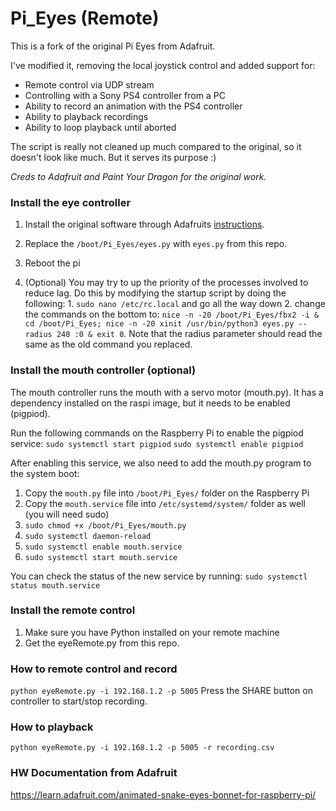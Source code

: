 # Pi_Eyes (Remote)

This is a fork of the original Pi Eyes from Adafruit.

I've modified it, removing the local joystick control and added support for:

- Remote control via UDP stream
- Controlling with a Sony PS4 controller from a PC
- Ability to record an animation with the PS4 controller
- Ability to playback recordings
- Ability to loop playback until aborted

The script is really not cleaned up much compared to the original, so it doesn't look like much. But it serves its purpose :)

_Creds to Adafruit and Paint Your Dragon for the original work._

### Install the eye controller

1. Install the original software through Adafruits [instructions](https://learn.adafruit.com/animated-snake-eyes-bonnet-for-raspberry-pi/software-installation).

2. Replace the `/boot/Pi_Eyes/eyes.py` with `eyes.py` from this repo.
3. Reboot the pi
4. (Optional) You may try to up the priority of the processes involved to reduce lag. Do this by modifying the startup script by doing the following: 1. `sudo nano /etc/rc.local` and go all the way down 2. change the commands on the bottom to: `nice -n -20 /boot/Pi_Eyes/fbx2 -i &
cd /boot/Pi_Eyes; nice -n -20 xinit /usr/bin/python3 eyes.py --radius 240 :0 &
exit 0`. Note that the radius parameter should read the same as the old command you replaced.

### Install the mouth controller (optional)

The mouth controller runs the mouth with a servo motor (mouth.py). It has a dependency installed on the raspi image, but
it needs to be enabled (pigpiod).

Run the following commands on the Raspberry Pi to enable the pigpiod service:
`sudo systemctl start pigpiod`
`sudo systemctl enable pigpiod`

After enabling this service, we also need to add the mouth.py program to the system boot:

1. Copy the `mouth.py` file into `/boot/Pi_Eyes/` folder on the Raspberry Pi
2. Copy the `mouth.service` file into `/etc/systemd/system/` folder as well (you will need sudo)
3. `sudo chmod +x /boot/Pi_Eyes/mouth.py`
4. `sudo systemctl daemon-reload`
5. `sudo systemctl enable mouth.service`
6. `sudo systemctl start mouth.service`

You can check the status of the new service by running:
`sudo systemctl status mouth.service`

### Install the remote control

1. Make sure you have Python installed on your remote machine
2. Get the eyeRemote.py from this repo.

### How to remote control and record

`python eyeRemote.py -i 192.168.1.2 -p 5005`
Press the SHARE button on controller to start/stop recording.

### How to playback

`python eyeRemote.py -i 192.168.1.2 -p 5005 -r recording.csv`

### HW Documentation from Adafruit

https://learn.adafruit.com/animated-snake-eyes-bonnet-for-raspberry-pi/
